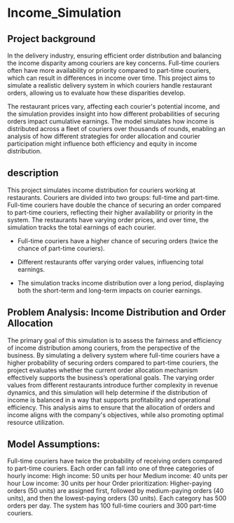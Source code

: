 # Income_Simulation

## Project background

In the delivery industry, ensuring efficient order distribution and balancing the income disparity among couriers are key concerns. Full-time couriers often have more availability or priority compared to part-time couriers, which can result in differences in income over time. This project aims to simulate a realistic delivery system in which couriers handle restaurant orders, allowing us to evaluate how these disparities develop.

The restaurant prices vary, affecting each courier's potential income, and the simulation provides insight into how different probabilities of securing orders impact cumulative earnings. The model simulates how income is distributed across a fleet of couriers over thousands of rounds, enabling an analysis of how different strategies for order allocation and courier participation might influence both efficiency and equity in income distribution.

## description
This project simulates income distribution for couriers working at restaurants. Couriers are divided into two groups: full-time and part-time. Full-time couriers have double the chance of securing an order compared to part-time couriers, reflecting their higher availability or priority in the system. The restaurants have varying order prices, and over time, the simulation tracks the total earnings of each courier.

- Full-time couriers have a higher chance of securing orders (twice the chance of part-time couriers).

- Different restaurants offer varying order values, influencing total earnings.

- The simulation tracks income distribution over a long period, displaying both the short-term and long-term impacts on courier earnings.


## Problem Analysis: Income Distribution and Order Allocation

The primary goal of this simulation is to assess the fairness and efficiency of income distribution among couriers, from the perspective of the business. By simulating a delivery system where full-time couriers have a higher probability of securing orders compared to part-time couriers, the project evaluates whether the current order allocation mechanism effectively supports the business’s operational goals. The varying order values from different restaurants introduce further complexity in revenue dynamics, and this simulation will help determine if the distribution of income is balanced in a way that supports profitability and operational efficiency. This analysis aims to ensure that the allocation of orders and income aligns with the company's objectives, while also promoting optimal resource utilization.



## Model Assumptions:

Full-time couriers have twice the probability of receiving orders compared to part-time couriers.
Each order can fall into one of three categories of hourly income:
    High income: 50 units per hour
    Medium income: 40 units per hour
    Low income: 30 units per hour
Order prioritization: Higher-paying orders (50 units) are assigned first, followed by medium-paying orders (40 units), and then the lowest-paying orders (30 units).
Each category has 500 orders per day.
The system has 100 full-time couriers and 300 part-time couriers.

